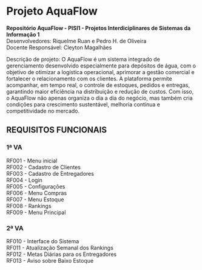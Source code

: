 # Projeto AquaFlow

**Repositório AquaFlow - PISI1 - Projetos Interdiciplinares de Sistemas da Informação 1**                                                             
Desenvolvedores: Riquelme Ruan e Pedro H. de Oliveira                                                           
Docente Responsável: Cleyton Magalhães                                                        

Descrição de projeto: 
O AquaFlow é um sistema integrado de gerenciamento desenvolvido especialmente para depósitos de água, com o objetivo de otimizar a logística operacional, aprimorar a gestão comercial e fortalecer o relacionamento com os clientes. A plataforma permite acompanhar, em tempo real, o controle de estoques, pedidos e entregas, garantindo maior eficiência na distribuição e redução de custos. Com isso, o AquaFlow não apenas organiza o dia a dia do negócio, mas também cria condições para crescimento sustentável, melhoria contínua e competitividade no mercado.

## REQUISITOS FUNCIONAIS
 
###  1ª VA
RF001 - Menu inicial                                                                
RF002 -  Cadastro de Clientes                                                          
RF003 - Cadastro de Entregadores                                                                     
RF004 - Login                                          
RF005 - Configurações                                                                           
RF006 - Menu Compras                                     
RF007 - Menu Estoque                                                      
RF008 - Rankings                                                                                    
RF009 - Menu Principal                                          

###  2ª VA
RF010 - Interface do Sistema                                     
RF011 - Atualização Semanal dos Rankings                                            
RF012 - Metas Diárias para os Entregadores                                          
RF013 - Aviso sobre Baixo Estoque

